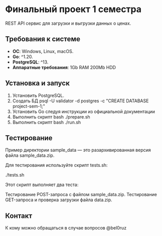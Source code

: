 # Финальный проект 1 семестра

REST API сервис для загрузки и выгрузки данных о ценах.

## Требования к системе

- **OC**: Windows, Linux, macOS.
- **Go**: ^1.20.
- **PostgreSQL**: ^13.
- **Аппаратные требования**: 1Gb RAM 200Mb HDD

## Установка и запуск

1. Установить PostgreSQL.
2. Создать БД psql -U validator -d postgres -c "CREATE DATABASE project-sem-1;"
3. Установить Go следуя инструкции из официальной документации
4. Выполнить скрипт bash ./prepare.sh
5. Выполнить скрипт bash ./run.sh

## Тестирование

Пример директории sample_data — это разархивированная версия файла sample_data.zip.

Для тестирования используйте скрипт tests.sh:

./tests.sh

Этот скрипт выполняет два теста:

Тестирование POST-запроса с файлом sample_data.zip.
Тестирование GET-запроса и проверка загрузки файла data.zip.

## Контакт

К кому можно обращаться в случае вопросов @bel0ruz
